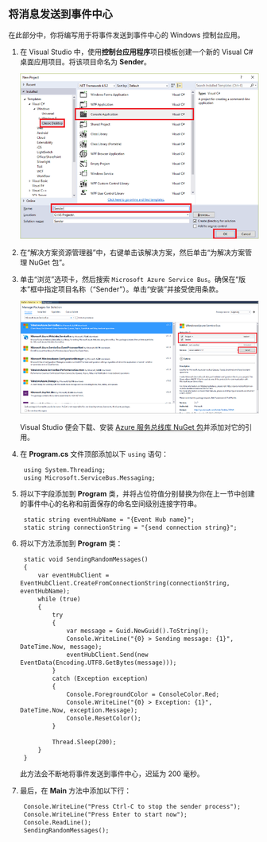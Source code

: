 ﻿## 将消息发送到事件中心

在此部分中，你将编写用于将事件发送到事件中心的 Windows 控制台应用。

1. 在 Visual Studio 中，使用**控制台应用程序**项目模板创建一个新的 Visual C# 桌面应用项目。将该项目命名为 **Sender**。

	![](./media/service-bus-event-hubs-getstarted-send-csharp/create-sender-csharp1.png)

2. 在“解决方案资源管理器”中，右键单击该解决方案，然后单击“为解决方案管理 NuGet 包”。

3. 单击“浏览”选项卡，然后搜索 `Microsoft Azure Service Bus`。确保在“版本”框中指定项目名称（“Sender”）。单击“安装”并接受使用条款。

	![](./media/service-bus-event-hubs-getstarted-send-csharp/create-sender-csharp2.png)  


	Visual Studio 便会下载、安装 [Azure 服务总线库 NuGet 包](https://www.nuget.org/packages/WindowsAzure.ServiceBus)并添加对它的引用。

4. 在 **Program.cs** 文件顶部添加以下 `using` 语句：


    	using System.Threading;
    	using Microsoft.ServiceBus.Messaging;

5. 将以下字段添加到 **Program** 类，并将占位符值分别替换为你在上一节中创建的事件中心的名称和前面保存的命名空间级别连接字符串。

    	static string eventHubName = "{Event Hub name}";
    	static string connectionString = "{send connection string}";

6. 将以下方法添加到 **Program** 类：

    	static void SendingRandomMessages()
    	{
    	    var eventHubClient = EventHubClient.CreateFromConnectionString(connectionString, eventHubName);
    	    while (true)
    	    {
    	        try
    	        {
    	            var message = Guid.NewGuid().ToString();
    	            Console.WriteLine("{0} > Sending message: {1}", DateTime.Now, message);
    	            eventHubClient.Send(new EventData(Encoding.UTF8.GetBytes(message)));
    	        }
    	        catch (Exception exception)
    	        {
    	            Console.ForegroundColor = ConsoleColor.Red;
    	            Console.WriteLine("{0} > Exception: {1}", DateTime.Now, exception.Message);
    	            Console.ResetColor();
    	        }
    
    	        Thread.Sleep(200);
    	    }
    	}

	此方法会不断地将事件发送到事件中心，迟延为 200 毫秒。

7. 最后，在 **Main** 方法中添加以下行：

    	Console.WriteLine("Press Ctrl-C to stop the sender process");
    	Console.WriteLine("Press Enter to start now");
    	Console.ReadLine();
    	SendingRandomMessages();


<!---HONumber=Mooncake_1121_2016-->